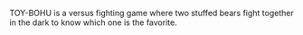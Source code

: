 TOY-BOHU is a versus fighting game where two stuffed bears fight together in the dark to know which one is the favorite.
